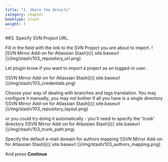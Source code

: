 ```yaml
---
title: "3. Share the details"
category: chapter
booktype: stash
weight: 3
---
```

##3. Specify SVN Project URL.

Fill in the field with the link to the SVN Project you are about to import.
![SVN Mirror Add-on for Atlassian Stash]({{ site.baseurl }}/img/stash/103_repository_url.png)

Let plugin know if you want to import a project as an logged-in user.

![SVN Mirror Add-on for Atlassian Stash]({{ site.baseurl }}/img/stash/103_credentials.png)

Choose your way of dealing with branches and tags translation. 
You may configure it manually, you may not bother if all you have is a single directory
![SVN Mirror Add-on for Atlassian Stash]({{ site.baseurl }}/img/stash/103_repository_layout.png)

or you could try doing it automatically - you'll need to specify the 'trunk' directory
![SVN Mirror Add-on for Atlassian Stash]({{ site.baseurl }}/img/stash/103_trunk_path.png)

Specify the default e-mail domain for authors mapping
![SVN Mirror Add-on for Atlassian Stash]({{ site.baseurl }}/img/stash/103_authors_mapping.png)


And press **Continue**

[](#up)
